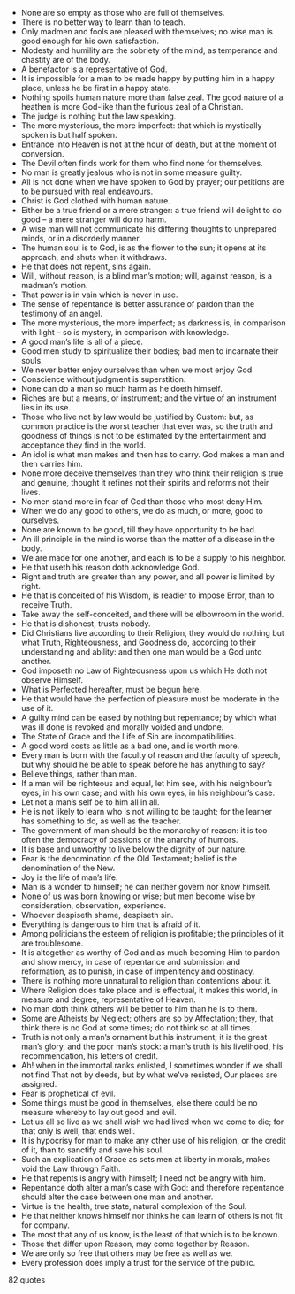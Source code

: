  - None are so empty as those who are full of themselves.
 - There is no better way to learn than to teach.
 - Only madmen and fools are pleased with themselves; no wise man is good enough for his own satisfaction.
 - Modesty and humility are the sobriety of the mind, as temperance and chastity are of the body.
 - A benefactor is a representative of God.
 - It is impossible for a man to be made happy by putting him in a happy place, unless he be first in a happy state.
 - Nothing spoils human nature more than false zeal. The good nature of a heathen is more God-like than the furious zeal of a Christian.
 - The judge is nothing but the law speaking.
 - The more mysterious, the more imperfect: that which is mystically spoken is but half spoken.
 - Entrance into Heaven is not at the hour of death, but at the moment of conversion.
 - The Devil often finds work for them who find none for themselves.
 - No man is greatly jealous who is not in some measure guilty.
 - All is not done when we have spoken to God by prayer; our petitions are to be pursued with real endeavours.
 - Christ is God clothed with human nature.
 - Either be a true friend or a mere stranger: a true friend will delight to do good – a mere stranger will do no harm.
 - A wise man will not communicate his differing thoughts to unprepared minds, or in a disorderly manner.
 - The human soul is to God, is as the flower to the sun; it opens at its approach, and shuts when it withdraws.
 - He that does not repent, sins again.
 - Will, without reason, is a blind man’s motion; will, against reason, is a madman’s motion.
 - That power is in vain which is never in use.
 - The sense of repentance is better assurance of pardon than the testimony of an angel.
 - The more mysterious, the more imperfect; as darkness is, in comparison with light – so is mystery, in comparison with knowledge.
 - A good man’s life is all of a piece.
 - Good men study to spiritualize their bodies; bad men to incarnate their souls.
 - We never better enjoy ourselves than when we most enjoy God.
 - Conscience without judgment is superstition.
 - None can do a man so much harm as he doeth himself.
 - Riches are but a means, or instrument; and the virtue of an instrument lies in its use.
 - Those who live not by law would be justified by Custom: but, as common practice is the worst teacher that ever was, so the truth and goodness of things is not to be estimated by the entertainment and acceptance they find in the world.
 - An idol is what man makes and then has to carry. God makes a man and then carries him.
 - None more deceive themselves than they who think their religion is true and genuine, thought it refines not their spirits and reforms not their lives.
 - No men stand more in fear of God than those who most deny Him.
 - When we do any good to others, we do as much, or more, good to ourselves.
 - None are known to be good, till they have opportunity to be bad.
 - An ill principle in the mind is worse than the matter of a disease in the body.
 - We are made for one another, and each is to be a supply to his neighbor.
 - He that useth his reason doth acknowledge God.
 - Right and truth are greater than any power, and all power is limited by right.
 - He that is conceited of his Wisdom, is readier to impose Error, than to receive Truth.
 - Take away the self-conceited, and there will be elbowroom in the world.
 - He that is dishonest, trusts nobody.
 - Did Christians live according to their Religion, they would do nothing but what Truth, Righteousness, and Goodness do, according to their understanding and ability: and then one man would be a God unto another.
 - God imposeth no Law of Righteousness upon us which He doth not observe Himself.
 - What is Perfected hereafter, must be begun here.
 - He that would have the perfection of pleasure must be moderate in the use of it.
 - A guilty mind can be eased by nothing but repentance; by which what was ill done is revoked and morally voided and undone.
 - The State of Grace and the Life of Sin are incompatibilities.
 - A good word costs as little as a bad one, and is worth more.
 - Every man is born with the faculty of reason and the faculty of speech, but why should he be able to speak before he has anything to say?
 - Believe things, rather than man.
 - If a man will be righteous and equal, let him see, with his neighbour’s eyes, in his own case; and with his own eyes, in his neighbour’s case.
 - Let not a man’s self be to him all in all.
 - He is not likely to learn who is not willing to be taught; for the learner has something to do, as well as the teacher.
 - The government of man should be the monarchy of reason: it is too often the democracy of passions or the anarchy of humors.
 - It is base and unworthy to live below the dignity of our nature.
 - Fear is the denomination of the Old Testament; belief is the denomination of the New.
 - Joy is the life of man’s life.
 - Man is a wonder to himself; he can neither govern nor know himself.
 - None of us was born knowing or wise; but men become wise by consideration, observation, experience.
 - Whoever despiseth shame, despiseth sin.
 - Everything is dangerous to him that is afraid of it.
 - Among politicians the esteem of religion is profitable; the principles of it are troublesome.
 - It is altogether as worthy of God and as much becoming Him to pardon and show mercy, in case of repentance and submission and reformation, as to punish, in case of impenitency and obstinacy.
 - There is nothing more unnatural to religion than contentions about it.
 - Where Religion does take place and is effectual, it makes this world, in measure and degree, representative of Heaven.
 - No man doth think others will be better to him than he is to them.
 - Some are Atheists by Neglect; others are so by Affectation; they, that think there is no God at some times; do not think so at all times.
 - Truth is not only a man’s ornament but his instrument; it is the great man’s glory, and the poor man’s stock: a man’s truth is his livelihood, his recommendation, his letters of credit.
 - Ah! when in the immortal ranks enlisted, I sometimes wonder if we shall not find That not by deeds, but by what we’ve resisted, Our places are assigned.
 - Fear is prophetical of evil.
 - Some things must be good in themselves, else there could be no measure whereby to lay out good and evil.
 - Let us all so live as we shall wish we had lived when we come to die; for that only is well, that ends well.
 - It is hypocrisy for man to make any other use of his religion, or the credit of it, than to sanctify and save his soul.
 - Such an explication of Grace as sets men at liberty in morals, makes void the Law through Faith.
 - He that repents is angry with himself; I need not be angry with him.
 - Repentance doth alter a man’s case with God: and therefore repentance should alter the case between one man and another.
 - Virtue is the health, true state, natural complexion of the Soul.
 - He that neither knows himself nor thinks he can learn of others is not fit for company.
 - The most that any of us know, is the least of that which is to be known.
 - Those that differ upon Reason, may come together by Reason.
 - We are only so free that others may be free as well as we.
 - Every profession does imply a trust for the service of the public.

82 quotes